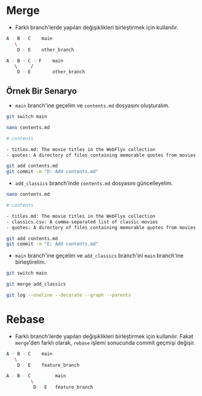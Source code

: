 # Merge

* Farklı branch'lerde yapılan değişiklikleri birleştirmek için kullanılır.

```bash
A - B - C    main
   \
    D - E    other_branch
```

```bash
A - B - C - F    main
   \     /
    D - E        other_branch
```

## Örnek Bir Senaryo

* `main` branch'ine geçelim ve `contents.md` dosyasını oluşturalım.

```bash
git switch main
```

```bash
nano contents.md
```

```bash
# contents

- titles.md: The movie titles in the WebFlyx collection
- quotes: A directory of files containing memorable quotes from movies
```

```bash
git add contents.md
git commit -m "D: Add contents.md"
```

*  `add_classics` branch'inde `contents.md` dosyasını güncelleyelim.

```bash
nano contents.md
```

```bash
# contents

- titles.md: The movie titles in the WebFlyx collection
- classics.csv: A comma-separated list of classic movies
- quotes: A directory of files containing memorable quotes from movies
```

```bash
git add contents.md
git commit -m "E: Add contents.md"
```

* `main` branch'ine geçelim ve `add_classics` branch'ini `main` branch'ine birleştirelim.

```bash
git switch main
```

```bash
git merge add_classics
```

```bash
git log --oneline --decorate --graph --parents
```

# Rebase

* Farklı branch'lerde yapılan değişiklikleri birleştirmek için kullanılır. Fakat `merge`'den farklı olarak, `rebase` işlemi sonucunda commit geçmişi değişir.

```bash
A - B - C    main
   \
    D - E    feature_branch
```

```bash
A - B - C         main
         \
          D - E   feature_branch
```


